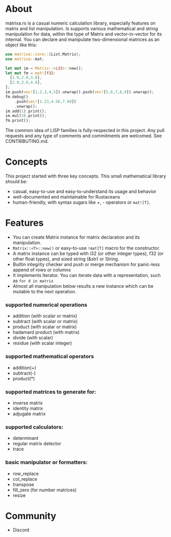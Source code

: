 # About

matrixa.rs is a casual numeric calculation library, especially features on matrix and list manipulation.
Is supports various mathematical and string manipulation for data, within the type of Matrix<T> and vector-in-vector for its internal.
You can declare and manipulate two-dimensional matrices as an object like this:

```rust
use matrixa::core::{List,Matrix};
use matrixa::mat;

let mut im = Matrix::<i32>::new();
let mut fm = mat![f32: 
  [1.0,2.0,3.0],
  [2.0,3.0,4.0],
];
im.push(vec![1,2,3,4,5]).unwrap().push(vec![5,6,7,8,9]).unwrap();
fm.debug()
    .push(vec![1.23,4.56,7.89])
    .unwrap();
im.add(1).print();
im.mul(3).print();
fm.print();
```

The common idea of LISP families is fully-respected in this project.
Any pull requests and any type of comments and commitments are welcomed.
See CONTRIBUTING.md.

# Concepts

This project started with three key concepts. This small mathematical library should be:

* casual, easy-to-use and easy-to-understand its usage and behavior
* well-documented and maintainable for Rustaceans
* human-friendly, with syntax sugars like +, - operators or `mat![T]`.

# Features

* You can create Matrix<T> instance for matrix declaration and its manipulation.
* `Matrix::<T>::new()` or easy-to-use `!mat[T]` macro for the constructor.
* A matrix instance can be typed with i32 (or other integer types), f32 (or other float types), and sized string (&str) or String.
* Builtin integrity checker and push or merge mechanism for panic-less append of rows or columns
* It implements Iterator. You can iterate data with a representation, such as `for d in matrix` 
* Almost all manipulation below results a new instance which can be mutable to the next operation.

### supported numerical operations
  - addition (with scalar or matrix)
  - subtract (with scalar or matrix)
  - product  (with scalar or matrix)
  - hadamard product (with matrix)
  - divide  (with scalar)
  - residue  (with scalar integer)

### supported mathematical operators
  - addition(+) 
  - subtract(-) 
  - product(\*)

### supported matrices to generate for:
  - inverse matrix
  - identity matrix
  - adjugate matrix

### supported calculators:
  - determinant
  - regular matrix detector
  - trace

### basic manipulator or formatters:
  - row_replace
  - col_replace
  - transpose
  - fill_zero (for number matrices)
  - resize

# Community

* Discord